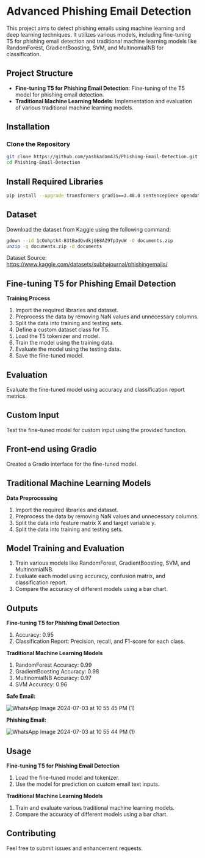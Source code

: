 # Advanced Phishing Email Detection

This project aims to detect phishing emails using machine learning and deep learning techniques. It utilizes various models, including fine-tuning T5 for phishing email detection and traditional machine learning models like RandomForest, GradientBoosting, SVM, and MultinomialNB for classification.

## Project Structure

- **Fine-tuning T5 for Phishing Email Detection**: Fine-tuning of the T5 model for phishing email detection.
- **Traditional Machine Learning Models**: Implementation and evaluation of various traditional machine learning models.

## Installation

### Clone the Repository

```bash
git clone https://github.com/yashkadam435/Phishing-Email-Detection.git
cd Phishing-Email-Detection
```

## Install Required Libraries

```bash
pip install --upgrade transformers gradio==3.48.0 sentencepiece opendatasets pandas gdown matplotlib scikit-learn torch tqdm
```

## Dataset

Download the dataset from Kaggle using the following command:

```bash
gdown --id 1cOohptk4-83tBadQvdkjGE8AZ9Tp3yuW -O documents.zip
unzip -q documents.zip -d documents
```

Dataset Source: https://www.kaggle.com/datasets/subhajournal/phishingemails/

## Fine-tuning T5 for Phishing Email Detection

**Training Process**

1) Import the required libraries and dataset.
2) Preprocess the data by removing NaN values and unnecessary columns.
3) Split the data into training and testing sets.
4) Define a custom dataset class for T5.
5) Load the T5 tokenizer and model.
6) Train the model using the training data.
7) Evaluate the model using the testing data.
8) Save the fine-tuned model.

## Evaluation

Evaluate the fine-tuned model using accuracy and classification report metrics.

## Custom Input

Test the fine-tuned model for custom input using the provided function.

## Front-end using Gradio

Created a Gradio interface for the fine-tuned model.

## Traditional Machine Learning Models

**Data Preprocessing**

1) Import the required libraries and dataset.
2) Preprocess the data by removing NaN values and unnecessary columns.
3) Split the data into feature matrix X and target variable y.
4) Split the data into training and testing sets.
   
## Model Training and Evaluation

1) Train various models like RandomForest, GradientBoosting, SVM, and MultinomialNB.
2) Evaluate each model using accuracy, confusion matrix, and classification report.
3) Compare the accuracy of different models using a bar chart.
   
## Outputs

**Fine-tuning T5 for Phishing Email Detection**

1) Accuracy: 0.95
2) Classification Report: Precision, recall, and F1-score for each class.
   
**Traditional Machine Learning Models**

1) RandomForest Accuracy: 0.99
2) GradientBoosting Accuracy: 0.98
3) MultinomialNB Accuracy: 0.97
4) SVM Accuracy: 0.96

**Safe Email:**

![WhatsApp Image 2024-07-03 at 10 55 45 PM (1)](https://github.com/yashkadam435/Phishing-Email-Detection/assets/108817280/b470f857-8660-4036-af93-99e44152a28b)

**Phishing Email:**

![WhatsApp Image 2024-07-03 at 10 55 44 PM (1)](https://github.com/yashkadam435/Phishing-Email-Detection/assets/108817280/5d54957f-1d02-467e-89d1-3bb5131503c8)

## Usage

**Fine-tuning T5 for Phishing Email Detection**

1) Load the fine-tuned model and tokenizer.
2) Use the model for prediction on custom email text inputs.
   
**Traditional Machine Learning Models**

1) Train and evaluate various traditional machine learning models.
2) Compare the accuracy of different models using a bar chart.
   
## Contributing

Feel free to submit issues and enhancement requests.
